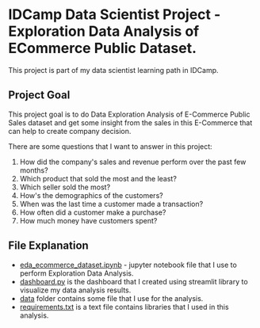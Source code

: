 # IDCamp Data Scientist Project - Exploration Data Analysis of ECommerce Public Dataset. 
This project is part of my data scientist learning path in IDCamp.

## Project Goal
This project goal is to do Data Exploration Analysis of E-Commerce Public Sales dataset and get some insight from the sales in this E-Commerce that can help to create company decision.

There are some questions that I want to answer in this project:
1. How did the company's sales and revenue perform over the past few months?
2. Which product that sold the most and the least?
3. Which seller sold the most?
4. How's the demographics of the customers?
5. When was the last time a customer made a transaction?
6. How often did a customer make a purchase?
7. How much money have customers spent?

## File Explanation
- [eda_ecommerce_dataset.ipynb](eda_ecommerce_dataset.ipynb) - jupyter notebook file that I use to perform Exploration Data Analysis.
- [dashboard.py](dashboard.py) is the dashboard that I created using streamlit library to visualize my data analysis results.
- [data](data) folder contains some file that I use for the analysis.
- [requirements.txt](requirements.txt) is a text file contains libraries that I used in this analysis.
